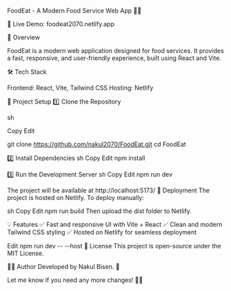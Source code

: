 FoodEat - A Modern Food Service Web App 🍔🚀

🚀 Live Demo: foodeat2070.netlify.app

📌 Overview

FoodEat is a modern web application designed for food services. It provides a fast, responsive, and user-friendly experience, built using React and Vite.

🛠 Tech Stack

Frontend: React, Vite, Tailwind CSS
Hosting: Netlify

📂 Project Setup
1️⃣ Clone the Repository

sh

Copy
Edit

git clone https://github.com/nakul2070/FoodEat.git
cd FoodEat

2️⃣ Install Dependencies
sh
Copy
Edit
npm install

3️⃣ Run the Development Server
sh
Copy
Edit
npm run dev

The project will be available at http://localhost:5173/
🚀 Deployment
The project is hosted on Netlify. To deploy manually:

sh
Copy
Edit
npm run build
Then upload the dist folder to Netlify.

💡 Features
✅ Fast and responsive UI with Vite + React
✅ Clean and modern Tailwind CSS styling
✅ Hosted on Netlify for seamless deployment

Edit
npm run dev -- --host
📜 License
This project is open-source under the MIT License.

👨‍💻 Author
Developed by Nakul Bisen. 🚀

Let me know if you need any more changes! 🎯🔥
